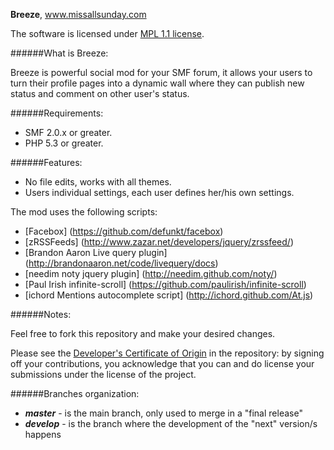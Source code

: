 **Breeze**, www.missallsunday.com

The software is licensed under [MPL 1.1 license](http://www.mozilla.org/MPL/MPL-1.1.html).

######What is Breeze:

Breeze is powerful social mod for your SMF forum, it allows your users to turn their profile pages into a dynamic wall where they can publish new status and comment on other user's status.

######Requirements:

- SMF 2.0.x or greater.
- PHP 5.3 or greater.

######Features:

- No file edits, works with all themes.
- Users individual settings, each user defines her/his own settings.

The mod uses the following scripts:

- [Facebox] (https://github.com/defunkt/facebox)
- [zRSSFeeds] (http://www.zazar.net/developers/jquery/zrssfeed/)
- [Brandon Aaron Live query plugin] (http://brandonaaron.net/code/livequery/docs)
- [needim noty jquery plugin] (http://needim.github.com/noty/)
- [Paul Irish infinite-scroll] (https://github.com/paulirish/infinite-scroll)
- [ichord Mentions autocomplete script] (http://ichord.github.com/At.js)

######Notes:

Feel free to fork this repository and make your desired changes.

Please see the [Developer's Certificate of Origin](https://github.com/MissAllSunday/Breeze/blob/master/DCO.txt) in the repository:
by signing off your contributions, you acknowledge that you can and do license your submissions under the license of the project.

######Branches organization:
* ***master*** - is the main branch, only used to merge in a "final release"
* ***develop*** - is the branch where the development of the "next" version/s happens
